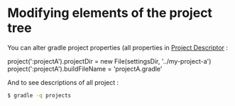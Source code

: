 
# Modifying elements of the project tree

You can alter gradle project properties (all properties in [Project Descriptor](https://docs.gradle.org/current/javadoc/org/gradle/api/initialization/ProjectDescriptor.html) :

project(':projectA').projectDir = new File(settingsDir, '../my-project-a')
project(':projectA').buildFileName = 'projectA.gradle'

And to see descriptions of all project :

```bash
$ gradle -q projects
```
